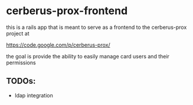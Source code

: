 # cerberus-prox-frontend

this is a rails app that is meant to serve as a frontend to the 
cerberus-prox project at

https://code.google.com/p/cerberus-prox/

the goal is provide the ability to easily manage card users
and their permissions

## TODOs:

- ldap integration
